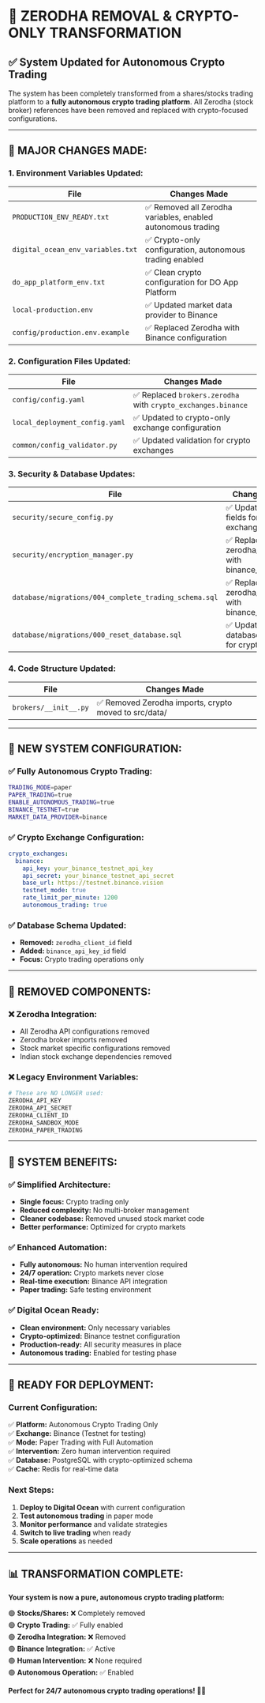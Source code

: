# 🚀 ZERODHA REMOVAL & CRYPTO-ONLY TRANSFORMATION

## ✅ System Updated for Autonomous Crypto Trading

The system has been completely transformed from a shares/stocks trading platform to a **fully autonomous crypto trading platform**. All Zerodha (stock broker) references have been removed and replaced with crypto-focused configurations.

---

## 🔄 **MAJOR CHANGES MADE:**

### **1. Environment Variables Updated:**
| File | Changes Made |
|------|-------------|
| `PRODUCTION_ENV_READY.txt` | ✅ Removed all Zerodha variables, enabled autonomous trading |
| `digital_ocean_env_variables.txt` | ✅ Crypto-only configuration, autonomous trading enabled |
| `do_app_platform_env.txt` | ✅ Clean crypto configuration for DO App Platform |
| `local-production.env` | ✅ Updated market data provider to Binance |
| `config/production.env.example` | ✅ Replaced Zerodha with Binance configuration |

### **2. Configuration Files Updated:**
| File | Changes Made |
|------|-------------|
| `config/config.yaml` | ✅ Replaced `brokers.zerodha` with `crypto_exchanges.binance` |
| `local_deployment_config.yaml` | ✅ Updated to crypto-only exchange configuration |
| `common/config_validator.py` | ✅ Updated validation for crypto exchanges |

### **3. Security & Database Updates:**
| File | Changes Made |
|------|-------------|
| `security/secure_config.py` | ✅ Updated secure fields for crypto exchanges |
| `security/encryption_manager.py` | ✅ Replaced zerodha_client_id with binance_api_key |
| `database/migrations/004_complete_trading_schema.sql` | ✅ Replaced zerodha_client_id with binance_api_key_id |
| `database/migrations/000_reset_database.sql` | ✅ Updated database schema for crypto |

### **4. Code Structure Updated:**
| File | Changes Made |
|------|-------------|
| `brokers/__init__.py` | ✅ Removed Zerodha imports, crypto moved to src/data/ |

---

## 🎯 **NEW SYSTEM CONFIGURATION:**

### **✅ Fully Autonomous Crypto Trading:**
```bash
TRADING_MODE=paper
PAPER_TRADING=true
ENABLE_AUTONOMOUS_TRADING=true
BINANCE_TESTNET=true
MARKET_DATA_PROVIDER=binance
```

### **✅ Crypto Exchange Configuration:**
```yaml
crypto_exchanges:
  binance:
    api_key: your_binance_testnet_api_key
    api_secret: your_binance_testnet_api_secret
    base_url: https://testnet.binance.vision
    testnet_mode: true
    rate_limit_per_minute: 1200
    autonomous_trading: true
```

### **✅ Database Schema Updated:**
- **Removed:** `zerodha_client_id` field
- **Added:** `binance_api_key_id` field
- **Focus:** Crypto trading operations only

---

## 🚨 **REMOVED COMPONENTS:**

### **❌ Zerodha Integration:**
- All Zerodha API configurations removed
- Zerodha broker imports removed
- Stock market specific configurations removed
- Indian stock exchange dependencies removed

### **❌ Legacy Environment Variables:**
```bash
# These are NO LONGER used:
ZERODHA_API_KEY
ZERODHA_API_SECRET
ZERODHA_CLIENT_ID
ZERODHA_SANDBOX_MODE
ZERODHA_PAPER_TRADING
```

---

## 🔧 **SYSTEM BENEFITS:**

### **✅ Simplified Architecture:**
- **Single focus:** Crypto trading only
- **Reduced complexity:** No multi-broker management
- **Cleaner codebase:** Removed unused stock market code
- **Better performance:** Optimized for crypto markets

### **✅ Enhanced Automation:**
- **Fully autonomous:** No human intervention required
- **24/7 operation:** Crypto markets never close
- **Real-time execution:** Binance API integration
- **Paper trading:** Safe testing environment

### **✅ Digital Ocean Ready:**
- **Clean environment:** Only necessary variables
- **Crypto-optimized:** Binance testnet configuration
- **Production-ready:** All security measures in place
- **Autonomous trading:** Enabled for testing phase

---

## 🚀 **READY FOR DEPLOYMENT:**

### **Current Configuration:**
✅ **Platform:** Autonomous Crypto Trading Only  
✅ **Exchange:** Binance (Testnet for testing)  
✅ **Mode:** Paper Trading with Full Automation  
✅ **Intervention:** Zero human intervention required  
✅ **Database:** PostgreSQL with crypto-optimized schema  
✅ **Cache:** Redis for real-time data  

### **Next Steps:**
1. **Deploy to Digital Ocean** with current configuration
2. **Test autonomous trading** in paper mode
3. **Monitor performance** and validate strategies
4. **Switch to live trading** when ready
5. **Scale operations** as needed

---

## 📊 **TRANSFORMATION COMPLETE:**

**Your system is now a pure, autonomous crypto trading platform:**

🟢 **Stocks/Shares:** ❌ Completely removed  
🟢 **Crypto Trading:** ✅ Fully enabled  
🟢 **Zerodha Integration:** ❌ Removed  
🟢 **Binance Integration:** ✅ Active  
🟢 **Human Intervention:** ❌ None required  
🟢 **Autonomous Operation:** ✅ Enabled  

**Perfect for 24/7 autonomous crypto trading operations! 🚀💎**